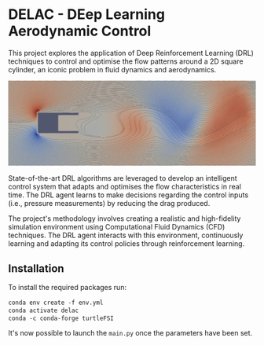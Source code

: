 # DELAC - DEep Learning Aerodynamic Control






This project explores the application of Deep Reinforcement Learning (DRL) techniques to control and optimise the flow 
patterns around a 2D square cylinder, an iconic problem in fluid dynamics and aerodynamics. 

![problem_ex.png](problem_ex.png)

State-of-the-art DRL algorithms are leveraged to develop an intelligent control system that adapts and optimises the 
flow characteristics in real time. 
The DRL agent learns to make decisions regarding the control inputs (i.e., pressure measurements) by reducing the drag produced.

The project's methodology involves creating a realistic and high-fidelity simulation environment using Computational 
Fluid Dynamics (CFD) techniques. 
The DRL agent interacts with this environment, continuously learning and adapting its control policies through 
reinforcement learning. 

## Installation


To install the required packages run:

```
conda env create -f env.yml
conda activate delac
conda -c conda-forge turtleFSI
```

It's now possible to launch the `main.py` once the parameters have been set.